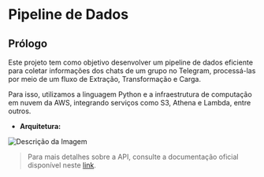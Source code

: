 # Pipeline de Dados
## Prólogo
Este projeto tem como objetivo desenvolver um pipeline de dados eficiente para coletar informações dos chats de um grupo no Telegram, processá-las por meio de um fluxo de Extração, Transformação e Carga.

Para isso, utilizamos a linguagem Python e a infraestrutura de computação em nuvem da AWS, integrando serviços como S3, Athena e Lambda, entre outros.

* **Arquitetura:**

![Descrição da Imagem](https://github.com/user-attachments/assets/c0681437-b8a3-42ad-a489-9c03118fc2e4)

> Para mais detalhes sobre a API, consulte a documentação oficial disponível neste [link](https://core.telegram.org/bots/api).
